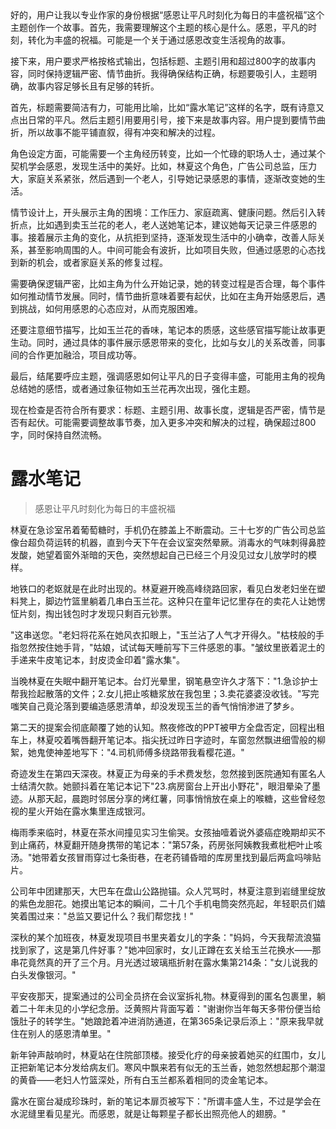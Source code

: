 <ReasoningChainRenderer>
好的，用户让我以专业作家的身份根据“感恩让平凡时刻化为每日的丰盛祝福”这个主题创作一个故事。首先，我需要理解这个主题的核心是什么。感恩，平凡的时刻，转化为丰盛的祝福。可能是一个关于通过感恩改变生活视角的故事。

接下来，用户要求严格按格式输出，包括标题、主题引用和超过800字的故事内容，同时保持逻辑严密、情节曲折。我得确保结构正确，标题要吸引人，主题明确，故事内容足够长且有足够的转折。

首先，标题需要简洁有力，可能用比喻，比如“露水笔记”这样的名字，既有诗意又点出日常的平凡。然后主题引用要用引号，接下来是故事内容。用户提到要情节曲折，所以故事不能平铺直叙，得有冲突和解决的过程。

角色设定方面，可能需要一个主角经历转变，比如一个忙碌的职场人士，通过某个契机学会感恩，发现生活中的美好。比如，林夏这个角色，广告公司总监，压力大，家庭关系紧张，然后遇到一个老人，引导她记录感恩的事情，逐渐改变她的生活。

情节设计上，开头展示主角的困境：工作压力、家庭疏离、健康问题。然后引入转折点，比如遇到卖玉兰花的老人，老人送她笔记本，建议她每天记录三件感恩的事。接着展示主角的变化，从抗拒到坚持，逐渐发现生活中的小确幸，改善人际关系，甚至影响周围的人。中间可能会有波折，比如项目失败，但通过感恩的心态找到新的机会，或者家庭关系的修复过程。

需要确保逻辑严密，比如主角为什么开始记录，她的转变过程是否合理，每个事件如何推动情节发展。同时，情节曲折意味着要有起伏，比如在主角开始感恩后，遇到挑战，如何用感恩的心态应对，从而克服困难。

还要注意细节描写，比如玉兰花的香味，笔记本的质感，这些感官描写能让故事更生动。同时，通过具体的事件展示感恩带来的变化，比如与女儿的关系改善，同事间的合作更加融洽，项目成功等。

最后，结尾要呼应主题，强调感恩如何让平凡的日子变得丰盛，可能用主角的视角总结她的感悟，或者通过象征物如玉兰花再次出现，强化主题。

现在检查是否符合所有要求：标题、主题引用、故事长度，逻辑是否严密，情节是否有起伏。可能需要调整故事节奏，加入更多冲突和解决的过程，确保超过800字，同时保持自然流畅。
</ReasoningChainRenderer>

# 露水笔记

> 感恩让平凡时刻化为每日的丰盛祝福

林夏在急诊室吊着葡萄糖时，手机仍在膝盖上不断震动。三十七岁的广告公司总监像台超负荷运转的机器，直到今天下午在会议室突然晕厥。消毒水的气味刺得鼻腔发酸，她望着窗外渐暗的天色，突然想起自己已经三个月没见过女儿放学时的模样。

地铁口的老妪就是在此时出现的。林夏避开晚高峰绕路回家，看见白发老妇坐在塑料凳上，脚边竹篮里躺着几串白玉兰花。这种只在童年记忆里存在的卖花人让她愣怔片刻，掏出钱包时才发现只剩百元钞票。

"这串送您。"老妇将花系在她风衣扣眼上，"玉兰沾了人气才开得久。"枯枝般的手指忽然按住她手背，"姑娘，试试每天睡前写下三件感恩的事。"皱纹里嵌着泥土的手递来牛皮笔记本，封皮烫金印着"露水集"。

当晚林夏在失眠中翻开笔记本。台灯光晕里，钢笔悬空许久才落下："1.急诊护士帮我捡起散落的文件；2.女儿把止咳糖浆放在我包里；3.卖花婆婆没收钱。"写完嗤笑自己竟沦落到要编造感恩清单，却没发现玉兰的香气悄悄渗进了梦乡。

第二天的提案会彻底颠覆了她的认知。熬夜修改的PPT被甲方全盘否定，回程出租车上，林夏咬着嘴唇翻开笔记本。指尖抚过昨日字迹时，车窗忽然飘进细雪般的柳絮，她鬼使神差地写下："4.司机师傅多绕路带我看樱花道。"

奇迹发生在第四天深夜。林夏正为母亲的手术费发愁，忽然接到医院通知有匿名人士结清欠款。她颤抖着在笔记本记下"23.病房窗台上开出小野花"，眼泪晕染了墨迹。从那天起，晨跑时邻居分享的烤红薯，同事悄悄放在桌上的喉糖，这些曾经忽视的星火开始在露水集里连成银河。

梅雨季来临时，林夏在茶水间撞见实习生偷哭。女孩抽噎着说外婆癌症晚期却买不到止痛药，林夏翻开随身携带的笔记本："第57条，药房张阿姨教我煮枇杷叶止咳汤。"她带着女孩冒雨穿过七条街巷，在老药铺昏暗的库房里找到最后两盒吗啡贴片。

公司年中团建那天，大巴车在盘山公路抛锚。众人咒骂时，林夏注意到岩缝里绽放的紫色龙胆花。她摸出笔记本的瞬间，二十几个手机电筒突然亮起，年轻职员们嬉笑着围过来："总监又要记什么？我们帮您找！"

深秋的某个加班夜，林夏发现项目书里夹着女儿的字条："妈妈，今天我帮流浪猫找到家了，这是第几件好事？"她冲回家时，女儿正蹲在玄关给玉兰花换水——那串花竟然真的开了三个月。月光透过玻璃瓶折射在露水集第214条："女儿说我的白头发像银河。"

平安夜那天，提案通过的公司全员挤在会议室拆礼物。林夏得到的匿名包裹里，躺着二十年未见的小学纪念册。泛黄照片背面写着："谢谢你当年每天多带份便当给饿肚子的转学生。"她踉跄着冲进消防通道，在第365条记录后添上："原来我早就住在别人的感恩清单里。"

新年钟声敲响时，林夏站在住院部顶楼。接受化疗的母亲披着她买的红围巾，女儿正把新笔记本分发给病友们。寒风中飘来若有似无的玉兰香，她忽然想起那个潮湿的黄昏——老妇人竹篮深处，所有白玉兰都系着相同的烫金笔记本。

露水在窗台凝成珍珠时，新的笔记本扉页被写下："所谓丰盛人生，不过是学会在水泥缝里看见星光。而感恩，就是让每颗星子都长出照亮他人的翅膀。"